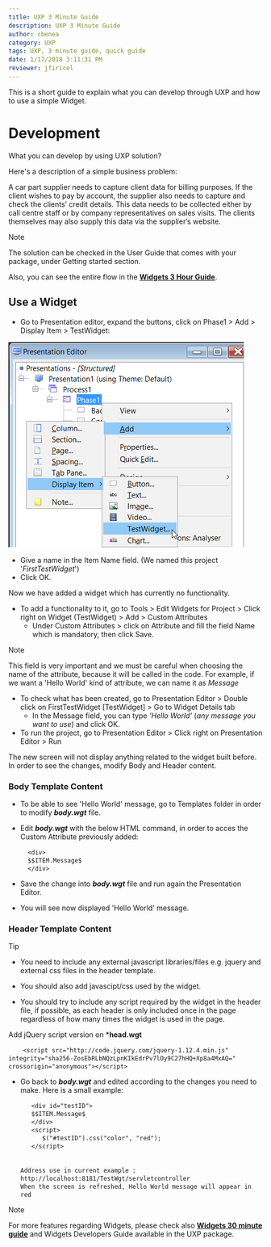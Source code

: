 ```yaml
---
title: UXP 3 Minute Guide
description: UXP 3 Minute Guide
author: cbenea
category: UXP
tags: UXP, 3 minute guide, quick guide
date: 1/17/2018 3:11:31 PM
reviewer: jfiricel
---
```


This is a short guide to explain what you can develop through UXP and how to use a simple Widget.

# Development

What you can develop by using UXP solution?

Here's a description of a simple business problem:

A car part supplier needs to capture client data for billing purposes. If the client wishes to pay by account, the supplier also needs to capture and check the clients’ credit details. This data needs to be collected either by call centre staff or by company representatives on sales visits. The clients themselves may also supply this data via the supplier’s website.

> [!Note] 
> The solution can be checked in the User Guide that comes with your package, under Getting started section.
> 
> Also, you can see the entire flow in the [**Widgets 3 Hour Guide**](widgets-3-hour.md). 

## Use a Widget 

 - Go to Presentation editor, expand the buttons, click on Phase1 > Add > Display Item > TestWidget: 

![widget](./images/display-item.png)

 - Give a name in the Item Name field. (We named this project '*FirstTestWidget*')
 - Click OK.

Now we have added a widget which has currently no functionality.

 - To add a functionality to it, go to Tools > Edit Widgets for Project > Click right on Widget (TestWidget) > Add > Custom Attributes
   - Under Custom Attributes > click on Attribute and fill the field Name which is mandatory, then click Save. 

> [!Note]
> This field is very important and we must be careful when choosing the name of the attribute, because it will be called in the code. For example, if we want a 'Hello World' kind of attribute, we can name it as *Message* 

 - To check what has been created, go to Presentation Editor > Double click on FirstTestWidget [TestWidget] > Go to Widget Details tab 
   - In the Message field, you can type *'Hello World'* (*any message you want to use*) and click OK.
 -  To run the project, go to Presentation Editor > Click right on Presentation Editor > Run

The new screen will not display anything related to the widget built before. In order to see the changes, modify Body and Header content.

### Body Template Content

 - To be able to see 'Hello World' message, go to Templates folder in order to modify ***body.wgt*** file. 
 - Edit ***body.wgt*** with the below HTML command, in order to acces the Custom Attribute previously added:

         <div>
         $$ITEM.Message$
         </div>

 - Save the change into ***body.wgt*** file and run again the Presentation Editor. 
  - You will see now displayed 'Hello World' message.


### Header Template Content

> [!TIP] 
> 
>  - You need to include any external javascript libraries/files e.g. jquery and external css files in the header template. 
> 
>  - You should also add javascipt/css used by the widget. 
> 
>  - You should try to include any script required by the widget in the header file, if possible, as each header is only included once in the page regardless of how many times the widget is used in the page.


Add jQuery script version on ***head.wgt**

        <script src="http://code.jquery.com/jquery-1.12.4.min.js" integrity="sha256-ZosEbRLbNQzLpnKIkEdrPv7lOy9C27hHQ+Xp8a4MxAQ=" crossorigin="anonymous"></script>

- Go back to ***body.wgt*** and edited according to the changes you need to make. Here is a small example:

         <div id="testID">
         $$ITEM.Message$
         </div>
         <script>
            $("#testID").css("color", "red");
         </script>


      Address use in current example : http://localhost:8181/TestWgt/servletcontroller
      When the screen is refreshed, Hello World message will appear in red

> [!Note]
> For more features regarding Widgets, please check also [**Widgets 30 minute guide**](widgets-30-minute.md) and Widgets Developers Guide available in the UXP package. 
